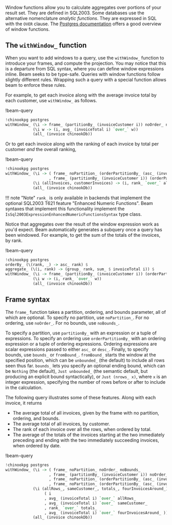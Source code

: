 Window functions allow you to calculate aggregates over portions of your result
set. They are defined in SQL2003. Some databases use the alternative
nomenclature *analytic functions*. They are expressed in SQL with the `OVER`
clause. The
[Postgres documentation](https://www.postgresql.org/docs/9.1/static/tutorial-window.html)
offers a good overview of window functions.

## The `withWindow_` function

When you want to add windows to a query, use the `withWindow_` function to
introduce your frames, and compute the projection. You may notice that this is a
departure from SQL syntax, where you can define window expressions inline. Beam
seeks to be type-safe. Queries with window functions follow slightly different
rules. Wrapping such a query with a special function allows beam to enforce
these rules.

For example, to get each invoice along with the average invoice total by each
customer, use `withWindow_` as follows.

!beam-query
```haskell
!chinookpg postgres
withWindow_ (\i -> frame_ (partitionBy_ (invoiceCustomer i)) noOrder_ noBounds_)
            (\i w -> (i, avg_ (invoiceTotal i) `over_` w))
            (all_ (invoice chinookDb))
```

Or to get each invoice along with the ranking of each invoice by total per
customer *and* the overall ranking,

!beam-query
```haskell
!chinookpg postgres
withWindow_ (\i -> ( frame_ noPartition_ (orderPartitionBy_ (asc_ (invoiceTotal i))) noBounds_
                   , frame_ (partitionBy_ (invoiceCustomer i)) (orderPartitionBy_ (asc_ (invoiceTotal i))) noBounds_ ))
            (\i (allInvoices, customerInvoices) -> (i, rank_ `over_` allInvoices, rank_ `over_` customerInvoices))
            (all_ (invoice chinookDb))
```

!!! note "Note"
    `rank_` is only available in backends that implement the optional SQL2003
    T621 feature "Enhanced Numeric Functions". Beam syntaxes that implement this
    functionality implement the
    `IsSql2003ExpressionEnhancedNumericFunctionsSyntax` type class.
    

Notice that aggregates over the result of the window expression work as you'd
expect. Beam automatically generates a subquery once a query has been windowed.
For example, to get the sum of the totals of the invoices, by rank.

!beam-query
```haskell
!chinookpg postgres
orderBy_ (\(rank, _) -> asc_ rank) $
aggregate_ (\(i, rank) -> (group_ rank, sum_ $ invoiceTotal i)) $
withWindow_ (\i -> frame_ (partitionBy_ (invoiceCustomer i)) (orderPartitionBy_ (asc_ (invoiceTotal i))) noBounds_)
            (\i w -> (i, rank_ `over_` w))
            (all_ (invoice chinookDb))
```

## Frame syntax

The `frame_` function takes a partition, ordering, and bounds parameter, all of
which are optional. To specify no partition, use `noPartition_`. For no
ordering, use `noOrder_`. For no bounds, use `noBounds_`.

To specify a partition, use `partitionBy_` with an expression or a tuple of
expressions. To specify an ordering use `orderPartitionBy_` with an ordering
expression or a tuple of ordering expressions. Ordering expressions are scalar
expressions passed to either `asc_` or `desc_`. Finally, to specify bounds, use
`bounds_` or `fromBound_`. `fromBound_` starts the window at the specified
position, which can be `unbounded_` (the default) to include all rows seen thus
far. `bounds_` lets you specify an optional ending bound, which can be `Nothing`
(the default), `Just unbounded_` (the semantic default, but producing an
explicit bound syntactically), or `Just (nrows_ x)`, where `x` is an integer
expression, specifying the number of rows before or after to include in the
calculation.

The following query illustrates some of these features. Along with each invoice, it returns

* The average total of all invoices, given by the frame with no partition, ordering, and bounds.
* The average total of all invoices, by customer.
* The rank of each invoice over all the rows, when ordered by total.
* The average of the totals of the invoices starting at the two immediately
  preceding and ending with the two immediately succeeding invoices, when
  ordered by date.

!beam-query
```haskell
!chinookpg postgres
withWindow_ (\i -> ( frame_ noPartition_ noOrder_ noBounds_
                   , frame_ (partitionBy_ (invoiceCustomer i)) noOrder_ noBounds_
                   , frame_ noPartition_ (orderPartitionBy_ (asc_ (invoiceTotal i))) noBounds_
                   , frame_ noPartition_ (orderPartitionBy_ (asc_ (invoiceDate i))) (bounds_ (nrows_ 2) (Just (nrows_ 2)))))
            (\i (allRows_, sameCustomer_, totals_, fourInvoicesAround_) ->
                 ( i
                 , avg_ (invoiceTotal i) `over_` allRows_
                 , avg_ (invoiceTotal i) `over_` sameCustomer_
                 , rank_ `over_` totals_
                 , avg_ (invoiceTotal i) `over_` fourInvoicesAround_ ))
            (all_ (invoice chinookDb))
```
